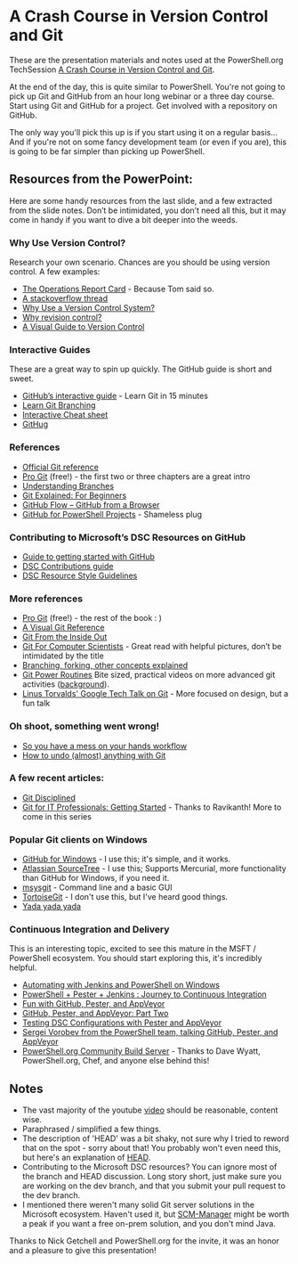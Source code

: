 A Crash Course in Version Control and Git
=============

These are the presentation materials and notes used at the PowerShell.org TechSession [A Crash Course in Version Control and Git](https://www.youtube.com/watch?v=wmPfDbsPeZY).

At the end of the day, this is quite similar to PowerShell. You're not going to pick up Git and GitHub from an hour long webinar or a three day course. Start using Git and GitHub for a project. Get involved with a repository on GitHub.

The only way you'll pick this up is if you start using it on a regular basis... And if you're not on some fancy development team (or even if you are), this is going to be far simpler than picking up PowerShell.

## Resources from the PowerPoint:

Here are some handy resources from the last slide, and a few extracted from the slide notes. Don’t be intimidated, you don’t need all this, but it may come in handy if you want to dive a bit deeper into the weeds.

### Why Use Version Control?

Research your own scenario. Chances are you should be using version control. A few examples:

* [The Operations Report Card](http://www.opsreportcard.com/section/6) - Because Tom said so.
* [A stackoverflow thread](http://stackoverflow.com/questions/1408450/why-should-i-use-version-control)
* [Why Use a Version Control System?](http://www.git-tower.com/learn/git/ebook/mac/basics/why-use-version-control)
* [Why revision control?](http://hgbook.red-bean.com/read/how-did-we-get-here.html)
* [A Visual Guide to Version Control](http://betterexplained.com/articles/a-visual-guide-to-version-control/)

### Interactive Guides

These are a great way to spin up quickly. The GitHub guide is short and sweet.

* [GitHub’s interactive guide](https://try.github.io/) - Learn Git in 15 minutes
* [Learn Git Branching](http://pcottle.github.io/learnGitBranching)
* [Interactive Cheat sheet](http://ndpsoftware.com/git-cheatsheet.html)
* [GitHug](https://github.com/Gazler/githug)

### References

* [Official Git reference](http://git-scm.com/docs)
* [Pro Git](http://www.git-scm.com/book/en/v2) (free!) - the first two or three chapters are a great intro
* [Understanding Branches](http://blog.thoughtram.io/git/rebase-book/2015/02/10/understanding-branches-in-git.html)
* [Git Explained: For Beginners](http://www.dotnetcodegeeks.com/2015/06/git-explained-for-beginners.html)
* [GitHub Flow – GitHub from a Browser](https://github.com/blog/1557-github-flow-in-the-browser)
* [GitHub for PowerShell Projects](http://ramblingcookiemonster.github.io/GitHub-For-PowerShell-Projects/) - Shameless plug

### Contributing to Microsoft’s DSC Resources on GitHub

* [Guide to getting started with GitHub](https://github.com/PowerShell/DscResources/blob/master/GettingStartedWithGitHub.md)
* [DSC Contributions guide](https://github.com/PowerShell/DscResources/blob/master/CONTRIBUTING.md)
* [DSC Resource Style Guidelines](https://github.com/PowerShell/DscResources/blob/master/StyleGuidelines.md)

### More references

* [Pro Git](http://www.git-scm.com/book/en/v2) (free!) - the rest of the book : )
* [A Visual Git Reference](http://marklodato.github.io/visual-git-guide/index-en.html)
* [Git From the Inside Out](https://codewords.recurse.com/issues/two/git-from-the-inside-out)
* [Git For Computer Scientists](http://eagain.net/articles/git-for-computer-scientists) - Great read with helpful pictures, don’t be intimidated by the title
* [Branching, forking, other concepts explained](http://stackoverflow.com/questions/3329943/git-branch-fork-fetch-merge-rebase-and-clone-what-are-the-differences)
* [Git Power Routines](https://www.youtube.com/playlist?list=PLDshL1Z581YYxLsjYwM25HkIYrymXb7H_) Bite sized, practical videos on more advanced git activities ([background](https://developer.atlassian.com/blog/2015/07/git-power-routines/)).
* [Linus Torvalds' Google Tech Talk on Git](https://www.youtube.com/watch?v=4XpnKHJAok8) - More focused on design, but a fun talk

### Oh shoot, something went wrong!

* [So you have a mess on your hands workflow](http://justinhileman.info/article/git-pretty/git-pretty.png)
* [How to undo (almost) anything with Git](https://github.com/blog/2019-how-to-undo-almost-anything-with-git)

### A few recent articles:

* [Git Disciplined](http://blog.8thlight.com/makis-otman/2015/07/08/git-disciplined.html)
* [Git for IT Professionals: Getting Started](http://www.powershellmagazine.com/2015/07/13/git-for-it-professionals-getting-started-2/) - Thanks to Ravikanth! More to come in this series

### Popular Git clients on Windows

* [GitHub for Windows](https://windows.github.com/) - I use this; it's simple, and it works.
* [Atlassian SourceTree](https://www.sourcetreeapp.com/) - I use this; Supports Mercurial, more functionality than GitHub for Windows, if you need it.
* [msysgit](http://msysgit.github.io/) - Command line and a basic GUI
* [TortoiseGit](http://tortoisegit.org/) - I don't use this, but I've heard good things.
* [Yada yada yada](http://git-scm.com/downloads/guis)

### Continuous Integration and Delivery

This is an interesting topic, excited to see this mature in the MSFT / PowerShell ecosystem. You should start exploring this, it's incredibly helpful.

* [Automating with Jenkins and PowerShell on Windows](https://www.hodgkins.net.au/powershell/automating-with-jenkins-and-powershell-on-windows-part-1/)
* [PowerShell + Pester + Jenkins : Journey to Continuous Integration](http://www.dexterposh.com/2015/06/powershell-pester-jenkins-ci.html)
* [Fun with GitHub, Pester, and AppVeyor](http://ramblingcookiemonster.github.io/GitHub-Pester-AppVeyor/)
* [GitHub, Pester, and AppVeyor: Part Two](http://ramblingcookiemonster.github.io/Github-Pester-AppVeyor-Part-2/)
* [Testing DSC Configurations with Pester and AppVeyor](http://ramblingcookiemonster.github.io/Testing-DSC-with-Pester-and-AppVeyor/)
* [Sergei Vorobev from the PowerShell team, talking GitHub, Pester, and AppVeyor](https://www.youtube.com/watch?v=zFd9DJPERIo)
* [PowerShell.org Community Build Server](http://powershell.org/wp/community-build-server/) - Thanks to Dave Wyatt, PowerShell.org, Chef, and anyone else behind this!

## Notes

* The vast majority of the youtube [video](https://www.youtube.com/watch?v=wmPfDbsPeZY) should be reasonable, content wise.
* Paraphrased / simplified a few things.
* The description of 'HEAD' was a bit shaky, not sure why I tried to reword that on the spot - sorry about that! You probably won't even need this, but here's an explanation of [HEAD](http://stackoverflow.com/a/4381549).
* Contributing to the Microsoft DSC resources? You can ignore most of the branch and HEAD discussion. Long story short, just make sure you are working on the dev branch, and that you submit your pull request to the dev branch.
* I mentioned there weren't many solid Git server solutions in the Microsoft ecosystem. Haven't used it, but [SCM-Manager](https://www.scm-manager.org/) might be worth a peak if you want a free on-prem solution, and you don't mind Java.

Thanks to Nick Getchell and PowerShell.org for the invite, it was an honor and a pleasure to give this presentation!
